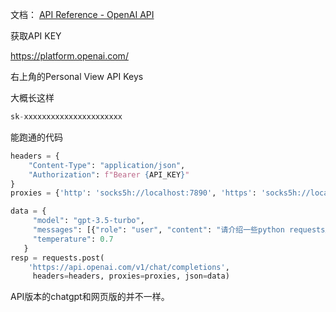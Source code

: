 文档： [API Reference - OpenAI API](https://platform.openai.com/docs/api-reference/making-requests)

获取API KEY

https://platform.openai.com/

右上角的Personal View API Keys

大概长这样

```python
sk-xxxxxxxxxxxxxxxxxxxxxx
```

能跑通的代码

```python
headers = {
    "Content-Type": "application/json",
    "Authorization": f"Bearer {API_KEY}"
}
proxies = {'http': 'socks5h://localhost:7890', 'https': 'socks5h://localhost:7890'}

data = {
     "model": "gpt-3.5-turbo",
     "messages": [{"role": "user", "content": "请介绍一些python requests库的常用使用案例"}],
     "temperature": 0.7
   }
resp = requests.post(
    'https://api.openai.com/v1/chat/completions', 
     headers=headers, proxies=proxies, json=data)
```

API版本的chatgpt和网页版的并不一样。